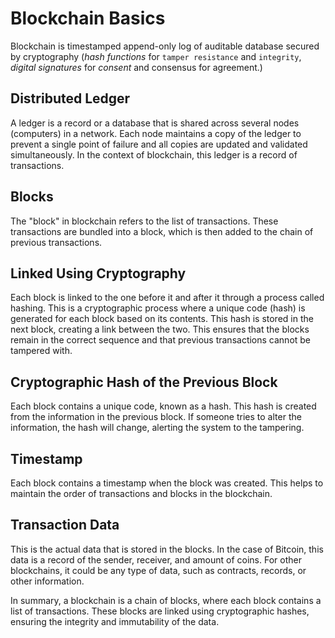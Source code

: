# Blockchain Basics

Blockchain is timestamped append-only log of auditable database secured by cryptography (*hash functions* for `tamper resistance` and `integrity`, *digital signatures* for *consent* and consensus for agreement.)

## Distributed Ledger

A ledger is a record or a database that is shared across several nodes (computers) in a network. Each node maintains a copy of the ledger to prevent a single point of failure and all copies are updated and validated simultaneously. In the context of blockchain, this ledger is a record of transactions.

## Blocks

The "block" in blockchain refers to the list of transactions. These transactions are bundled into a block, which is then added to the chain of previous transactions.

## Linked Using Cryptography

Each block is linked to the one before it and after it through a process called hashing. This is a cryptographic process where a unique code (hash) is generated for each block based on its contents. This hash is stored in the next block, creating a link between the two. This ensures that the blocks remain in the correct sequence and that previous transactions cannot be tampered with.

## Cryptographic Hash of the Previous Block

Each block contains a unique code, known as a hash. This hash is created from the information in the previous block. If someone tries to alter the information, the hash will change, alerting the system to the tampering.

## Timestamp

Each block contains a timestamp when the block was created. This helps to maintain the order of transactions and blocks in the blockchain.

## Transaction Data

This is the actual data that is stored in the blocks. In the case of Bitcoin, this data is a record of the sender, receiver, and amount of coins. For other blockchains, it could be any type of data, such as contracts, records, or other information.

In summary, a blockchain is a chain of blocks, where each block contains a list of transactions. These blocks are linked using cryptographic hashes, ensuring the integrity and immutability of the data.
